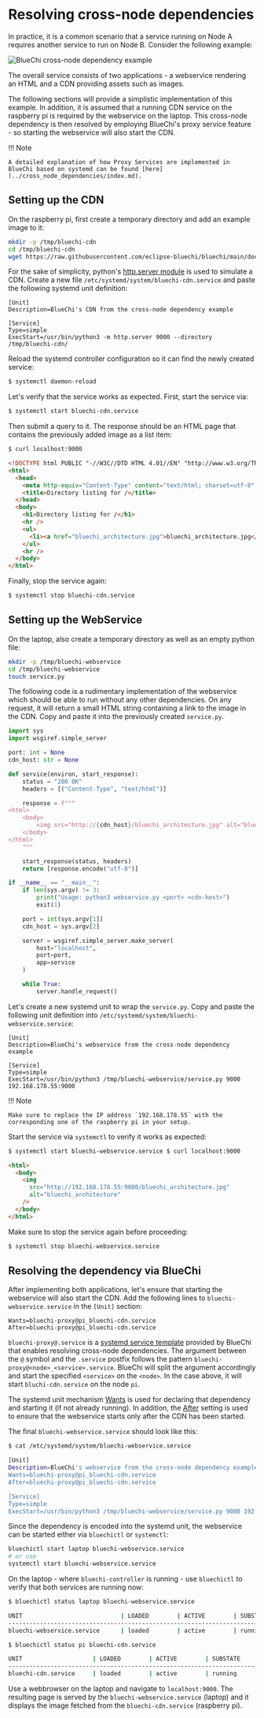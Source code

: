 <!-- markdownlint-disable-file MD010 MD013 MD014 MD024 MD046 -->

# Resolving cross-node dependencies

In practice, it is a common scenario that a service running on Node A requires another service to run on Node B. Consider the following example:

![BlueChi cross-node dependency example](../assets/img/bluechi_cross_node_dependency.png)

The overall service consists of two applications - a webservice rendering an HTML and a CDN providing assets such as images.

The following sections will provide a simplistic implementation of this example. In addition, it is assumed that a running CDN service on the raspberry pi is required by the webservice on the laptop. This cross-node dependency is then resolved by employing BlueChi's proxy service feature - so starting the webservice will also start the CDN.

!!! Note

    A detailed explanation of how Proxy Services are implemented in BlueChi based on systemd can be found [here](../cross_node_dependencies/index.md).

## Setting up the CDN

On the raspberry pi, first create a temporary directory and add an example image to it:

```bash
mkdir -p /tmp/bluechi-cdn
cd /tmp/bluechi-cdn
wget https://raw.githubusercontent.com/eclipse-bluechi/bluechi/main/doc/docs/bluechi_architecture.jpg
```

For the sake of simplicity, python's [http.server module](https://docs.python.org/3/library/http.server.html) is used to simulate a CDN. Create a new file `/etc/systemd/system/bluechi-cdn.service` and paste the following systemd unit definition:

```systemd
[Unit]
Description=BlueChi's CDN from the cross-node dependency example

[Service]
Type=simple
ExecStart=/usr/bin/python3 -m http.server 9000 --directory /tmp/bluechi-cdn/
```

Reload the systemd controller configuration so it can find the newly created service:

```bash
$ systemctl daemon-reload
```

Let's verify that the service works as expected. First, start the service via:

```bash
$ systemctl start bluechi-cdn.service
```

Then submit a query to it. The response should be an HTML page that contains the previously added image as a list item:

```html
$ curl localhost:9000

<!DOCTYPE html PUBLIC "-//W3C//DTD HTML 4.01//EN" "http://www.w3.org/TR/html4/strict.dtd">
<html>
  <head>
    <meta http-equiv="Content-Type" content="text/html; charset=utf-8" />
    <title>Directory listing for /</title>
  </head>
  <body>
    <h1>Directory listing for /</h1>
    <hr />
    <ul>
      <li><a href="bluechi_architecture.jpg">bluechi_architecture.jpg</a></li>
    </ul>
    <hr />
  </body>
</html>
```

Finally, stop the service again:

```bash
$ systemctl stop bluechi-cdn.service
```

## Setting up the WebService

On the laptop, also create a temporary directory as well as an empty python file:

```bash
mkdir -p /tmp/bluechi-webservice
cd /tmp/bluechi-webservice
touch service.py
```

The following code is a rudimentary implementation of the webservice which should be able to run without any other dependencies. On any request, it will return a small HTML string containing a link to the image in the CDN. Copy and paste it into the previously created `service.py`.

```python
import sys
import wsgiref.simple_server

port: int = None
cdn_host: str = None

def service(environ, start_response):
    status = "200 OK"
    headers = [("Content-Type", "text/html")]

    response = f"""
<html>
    <body>
        <img src="http://{cdn_host}/bluechi_architecture.jpg" alt="bluechi_architecture" />
    </body>
</html>
    """

    start_response(status, headers)
    return [response.encode("utf-8")]

if __name__ == "__main__":
    if len(sys.argv) != 3:
        print("Usage: python3 webservice.py <port> <cdn-host>")
        exit(1)

    port = int(sys.argv[1])
    cdn_host = sys.argv[2]

    server = wsgiref.simple_server.make_server(
        host="localhost",
        port=port,
        app=service
    )

    while True:
        server.handle_request()
```

Let's create a new systemd unit to wrap the `service.py`. Copy and paste the following unit definition into `/etc/systemd/system/bluechi-webservice.service`:

```systemd
[Unit]
Description=BlueChi's webservice from the cross-node dependency example

[Service]
Type=simple
ExecStart=/usr/bin/python3 /tmp/bluechi-webservice/service.py 9000 192.168.178.55:9000
```

!!! Note

    Make sure to replace the IP address `192.168.178.55` with the corresponding one of the raspberry pi in your setup.

Start the service via `systemctl` to verify it works as expected:

```html
$ systemctl start bluechi-webservice.service $ curl localhost:9000

<html>
  <body>
    <img
      src="http://192.168.178.55:9000/bluechi_architecture.jpg"
      alt="bluechi_architecture"
    />
  </body>
</html>
```

Make sure to stop the service again before proceeding:

```bash
$ systemctl stop bluechi-webservice.service
```

## Resolving the dependency via BlueChi

After implementing both applications, let's ensure that starting the webservice will also start the CDN. Add the following lines to `bluechi-webservice.service` in the `[Unit]` section:

```systemd
Wants=bluechi-proxy@pi_bluechi-cdn.service
After=bluechi-proxy@pi_bluechi-cdn.service
```

`bluechi-proxy@.service` is a [systemd service template](https://www.freedesktop.org/software/systemd/man/systemd.service.html#Service%20Templates) provided by BlueChi that enables resolving cross-node dependencies. The argument between the `@` symbol and the `.service` postfix follows the pattern `bluechi-proxy@<node>_<service>.service`. BlueChi will split the argument accordingly and start the specified `<service>` on the `<node>`. In the case above, it will start `bluchi-cdn.service` on the node `pi`.

The systemd unit mechanism [Wants](https://www.freedesktop.org/software/systemd/man/systemd.unit.html#Wants=) is used for declaring that dependency and starting it (if not already running). In addition, the [After](https://www.freedesktop.org/software/systemd/man/systemd.unit.html#Before=) setting is used to ensure that the webservice starts only after the CDN has been started.

The final `bluechi-webservice.service` should look like this:

```bash
$ cat /etc/systemd/system/bluechi-webservice.service

[Unit]
Description=BlueChi's webservice from the cross-node dependency example
Wants=bluechi-proxy@pi_bluechi-cdn.service
After=bluechi-proxy@pi_bluechi-cdn.service

[Service]
Type=simple
ExecStart=/usr/bin/python3 /tmp/bluechi-webservice/service.py 9000 192.168.178.55:9000
```

Since the dependency is encoded into the systemd unit, the webservice can be started either via `bluechictl` or `systemctl`:

```bash
bluechictl start laptop bluechi-webservice.service
# or use
systemctl start bluechi-webservice.service
```

On the laptop - where `bluechi-controller` is running - use `bluechictl` to verify that both services are running now:

```bash
$ bluechictl status laptop bluechi-webservice.service

UNIT                            | LOADED        | ACTIVE        | SUBSTATE      | FREEZERSTATE  | ENABLED       |
----------------------------------------------------------------------------------------------------------------
bluechi-webservice.service      | loaded        | active        | running       | running       | static        |

$ bluechictl status pi bluechi-cdn.service

UNIT                    | LOADED        | ACTIVE        | SUBSTATE      | FREEZERSTATE  | ENABLED       |
--------------------------------------------------------------------------------------------------------
bluechi-cdn.service     | loaded        | active        | running       | running       | static        |
```

Use a webbrowser on the laptop and navigate to `localhost:9000`. The resulting page is served by the `bluechi-webservice.service` (laptop) and it displays the image fetched from the `bluechi-cdn.service` (raspberry pi).
